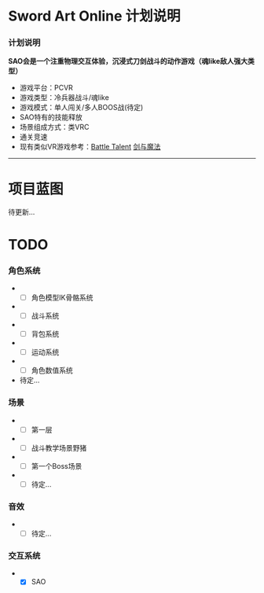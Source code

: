# Sword Art Online 计划说明
### 计划说明  
**SAO会是一个注重物理交互体验，沉浸式刀剑战斗的动作游戏（魂like敌人强大类型）**
* 游戏平台：PCVR  
* 游戏类型：冷兵器战斗/魂like  
* 游戏模式：单人闯关/多人BOOS战(待定)  
* SAO特有的技能释放  
* 场景组成方式：类VRC  
* 通关竞速  
* 现有类似VR游戏参考：[Battle Talent](https://www.bilibili.com/video/BV1WF411u7B1?spm_id_from=333.337.search-card.all.click  "Battle Talent")         [剑与魔法](https://www.bilibili.com/video/BV1eJ41137eb?spm_id_from=333.337.search-card.all.click  "剑与魔法") 
___

# 项目蓝图  
待更新...  


# TODO
### 角色系统
* - [ ] 角色模型IK骨骼系统
* - [ ] 战斗系统  
* - [ ] 背包系统
* - [ ] 运动系统
* - [ ] 角色数值系统  
* 待定...
### 场景  
* - [ ] 第一层
* - [ ] 战斗教学场景野猪
* - [ ] 第一个Boss场景
* - [ ] 待定...
### 音效  
* - [ ] 待定...
### 交互系统
* - [x] SAO
